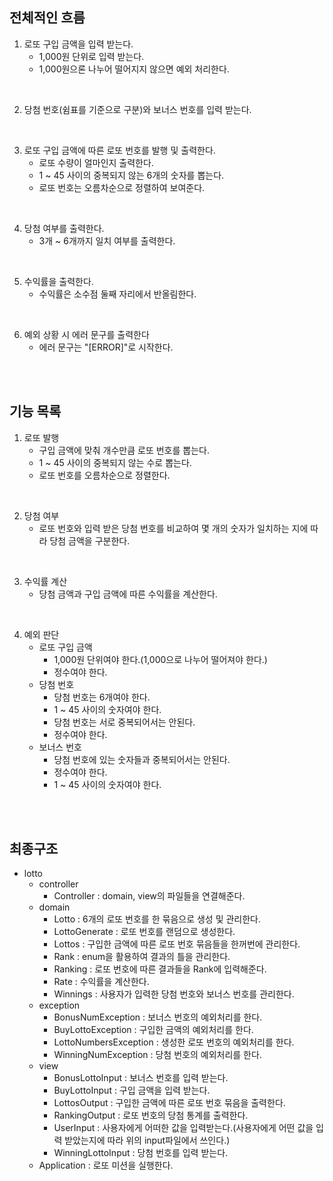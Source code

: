 ## 전체적인 흐름

1. 로또 구입 금액을 입력 받는다.
    - 1,000원 단위로 입력 받는다.
    - 1,000원으론 나누어 떨어지지 않으면 예외 처리한다.

<br/>

2. 당첨 번호(쉼표를 기준으로 구분)와 보너스 번호를 입력 받는다.

<br/>

3. 로또 구입 금액에 따른 로또 번호를 발행 및 출력한다.
    - 로또 수량이 얼마인지 출력한다.
    - 1 ~ 45 사이의 중복되지 않는 6개의 숫자를 뽑는다.
    - 로또 번호는 오름차순으로 정렬하여 보여준다.

<br/>

4. 당첨 여부를 출력한다.
    - 3개 ~ 6개까지 일치 여부를 출력한다.

<br/>

5. 수익률을 출력한다.
    - 수익률은 소수점 둘째 자리에서 반올림한다.

<br/>

6. 예외 상황 시 에러 문구를 출력한다
    - 에러 문구는 "[ERROR]"로 시작한다.

<br/>
<br/>

## 기능 목록

1. 로또 발행
    - 구입 금액에 맞춰 개수만큼 로또 번호를 뽑는다.
    - 1 ~ 45 사이의 중복되지 않는 수로 뽑는다.
    - 로또 번호를 오름차순으로 정렬한다.

<br/>

2. 당첨 여부
    - 로또 번호와 입력 받은 당첨 번호를 비교하여 몇 개의 숫자가 일치하는 지에 따라 당첨 금액을 구분한다.

<br/>

3. 수익률 계산
    - 당첨 금액과 구입 금액에 따른 수익률을 계산한다.

<br/>

4. 예외 판단
    - 로또 구입 금액
        - 1,000원 단위여야 한다.(1,000으로 나누어 떨어져야 한다.)
        - 정수여야 한다.
    - 당첨 번호
        - 당첨 번호는 6개여야 한다.
        - 1 ~ 45 사이의 숫자여야 한다.
        - 당첨 번호는 서로 중복되어서는 안된다.
        - 정수여야 한다.
    - 보너스 번호
        - 당첨 번호에 있는 숫자들과 중복되어서는 안된다.
        - 정수여야 한다.
        - 1 ~ 45 사이의 숫자여야 한다.

<br/>
<br/>

## 최종구조

- lotto
   - controller
      - Controller : domain, view의 파일들을 연결해준다.
   - domain
      - Lotto : 6개의 로또 번호를 한 묶음으로 생성 및 관리한다.
      - LottoGenerate : 로또 번호를 랜덤으로 생성한다.
      - Lottos : 구입한 금액에 따른 로또 번호 묶음들을 한꺼번에 관리한다.
      - Rank : enum을 활용하여 결과의 틀을 관리한다.
      - Ranking : 로또 번호에 따른 결과들을 Rank에 입력해준다.
      - Rate : 수익률을 계산한다.
      - Winnings : 사용자가 입력한 당첨 번호와 보너스 번호를 관리한다. 
   - exception
      - BonusNumException : 보너스 번호의 예외처리를 한다.
      - BuyLottoException : 구입한 금액의 예외처리를 한다.
      - LottoNumbersException : 생성한 로또 번호의 예외처리를 한다.
      - WinningNumException : 당첨 번호의 예외처리를 한다.
   - view
      - BonusLottoInput : 보너스 번호를 입력 받는다.
      - BuyLottoInput : 구입 금액을 입력 받는다.
      - LottosOutput : 구입한 금액에 따른 로또 번호 묶음을 출력한다.
      - RankingOutput : 로또 번호의 당첨 통계를 출력한다.
      - UserInput : 사용자에게 어떠한 값을 입력받는다.(사용자에게 어떤 값을 입력 받았는지에 따라 위의 input파일에서 쓰인다.)
      - WinningLottoInput : 당첨 번호를 입력 받는다.
   - Application : 로또 미션을 실행한다.